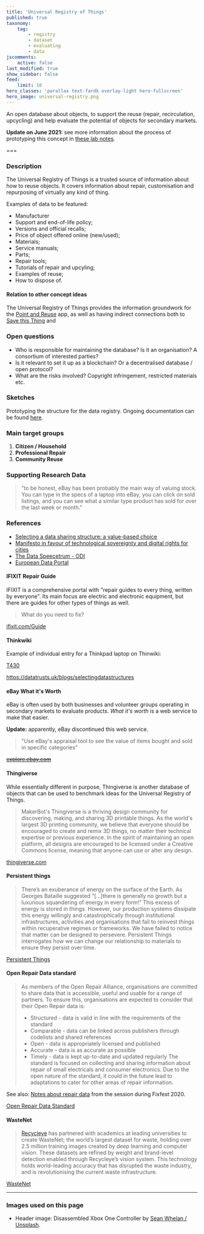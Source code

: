 ```yaml
---
title: 'Universal Registry of Things'
published: true
taxonomy:
    tag:
        - registry
        - dataset
        - evaluating
        - data        
jscomments:
    active: false
last_modified: true
show_sidebar: false
feed:
    limit: 10
hero_classes: 'parallax text-fardk overlay-light hero-fullscreen'
hero_image: universal-registry.png
---
```


An open database about objects, to support the reuse (repair, recirculation, upcycling) and help evaluate the potential of objects for secondary markets.

**Update on June 2021:** see more information about the process of prototyping this concept in [these lab notes](https://github.com/reuse-city/lab/tree/main/prototypes/universal-registry).

===

### Description

The Universal Registry of Things is a trusted source of information about how to reuse objects. It covers information about repair, customisation and repurposing of virtually any kind of thing.

Examples of data to be featured:

* Manufacturer
* Support and end-of-life policy;
* Versions and official recalls;
* Price of object offered online (new/used);
* Materials;
* Service manuals;
* Parts;
* Repair tools;
* Tutorials of repair and upcyling;
* Examples of reuse;
* How to dispose of.

#### Relation to other concept ideas

The Universal Registry of Things provides the information groundwork for the [Point and Reuse](../point-reuse) app, as well as having indirect connections both to [Save this Thing](../save-this-thing) and

### Open questions

* Who is responsible for maintaining the database? Is it an organisation? A consortium of interested parties?
* Is it relevant to set it up as a blockchain? Or a decentralised database / open protocol?
* What are the risks involved? Copyright infringement, restricted materials etc.

### Sketches

Prototyping the structure for the data registry. Ongoing documentation can be found [here](https://github.com/opendott-smartcities/II/tree/main/prototyping/universal-registry).

### Main target groups

1. **Citizen / Household**
1. **Professional Repair**
1. **Community Reuse**

### Supporting Research Data

> "to be honest, eBay has been probably the main way of valuing stock. You can type in the specs of a laptop into eBay, you can click on sold listings, and you can see what a similar type product has sold for over the last week or month."

### References

- [Selecting a data sharing structure: a value-based choice](https://datatrusts.uk/blogs/selectingdatastructures)
- [Manifesto in favour of technological sovereignty and digital rights for cities](https://www.barcelona.cat/digitalstandards/manifesto/0.2/)
- [The Data Speecetrum - ODI](https://theodi.org/about-the-odi/the-data-spectrum/)
- [European Data Portal](https://www.europeandataportal.eu/en)

#### IFIXIT Repair Guide

IFIXIT is a comprehensive portal with "repair guides to every thing, written by everyone". Its main focus are electric and electronic equipment, but there are guides for other types of things as well.

> What do you need to fix?

[ifixit.com/Guide](https://www.ifixit.com/Guide)

#### Thinkwiki

Example of individual entry for a Thinkpad laptop on Thinwiki:

[T430](https://www.thinkwiki.org/wiki/Category:T430)

https://datatrusts.uk/blogs/selectingdatastructures

#### eBay What it's Worth

eBay is often used by both businesses and volunteer groups operating in secondary markets to evaluate products. *What it's worth* is a web service to make that easier.

**Update:** apparently, eBay discontinued this web service.

> "Use eBay's appraisal tool to see the value of items bought and sold in specific categories"

~~[explore.ebay.com](https://explore.ebay.com/nokeyword?keywords=&activity=sold&siteId=EBAY-US&trend=all&catid=0&lcf=11&level=1&interval=weekly)~~

#### Thingiverse

While essentially different in purpose, Thingiverse is another database of objects that can be used to benchmark ideas for the Universal Registry of Things.

>  MakerBot's Thingiverse is a thriving design community for discovering, making, and sharing 3D printable things. As the world's largest 3D printing community, we believe that everyone should be encouraged to create and remix 3D things, no matter their technical expertise or previous experience. In the spirit of maintaining an open platform, all designs are encouraged to be licensed under a Creative Commons license, meaning that anyone can use or alter any design.

[thingiverse.com](https://www.thingiverse.com/)

#### Persistent things

> There’s an exuberance of energy on the surface of the Earth. As Georges Bataille suggested “[…]there is generally no growth but a luxurious squandering of energy in every form!” This excess of energy is stored in things. However, our production systems dissipate this energy willingly and catastrophically through institutional infrastructures, activities and organisations that fail to reinvest things within recuperative regimes or frameworks. We have failed to notice that matter can be designed to persevere. Persistent Things interrogates how we can change our relationship to materials to ensure they persist over time.

[Persistent Things](https://www.climate-kic.org/opinion/persistent-things/)

#### Open Repair Data standard

> As members of the Open Repair Alliance, organisations are committed to share data that is accessible, useful and usable for a range of partners.
>To ensure this, organisations are expected to consider that their Open Repair data is:
> - Structured - data is valid in line with the requirements of the standard
> - Comparable - data can be linked across publishers through codelists and shared references
> - Open - data is appropriately licensed and published
> - Accurate - data is as accurate as possible
> - Timely - data is kept up-to-date and updated regularly
> The standard is focused on collecting and sharing information about repair of small electricals and consumer electronics. Due to the open nature of the standard, it could in the future lead to adaptations to cater for other areas of repair information.

See also: [Notes about repair data](https://notes.fixfest.org/p/2020-repairdata) from the session during Fixfest 2020.

[Open Repair Data Standard](https://standard.openrepair.org/)

#### WasteNet

> [Recycleye](https://recycleye.com/) has partnered with academics at leading universities to create WasteNet; the world’s largest dataset for waste, holding over 2.5 million training images created by deep learning and computer vision.
> These datasets are refined by weight and brand-level detection enabled through Recycleye’s vision system. This technology holds world-leading accuracy that has disrupted the waste industry, and is revolutionising the current waste infrastructure.

[WasteNet](https://recycleye.com/wastenet/)


---

### Images used on this page

* Header image: Disassembled Xbox One Controller by [Sean Whelan / Unsplash](https://unsplash.com/photos/NG_a-z0ScM0).
